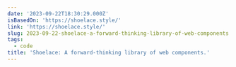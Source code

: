 ```yaml
---
date: '2023-09-22T18:30:29.000Z'
isBasedOn: 'https://shoelace.style/'
link: 'https://shoelace.style/'
slug: 2023-09-22-shoelace-a-forward-thinking-library-of-web-components
tags:
  - code
title: 'Shoelace: A forward-thinking library of web components.'
---
```


